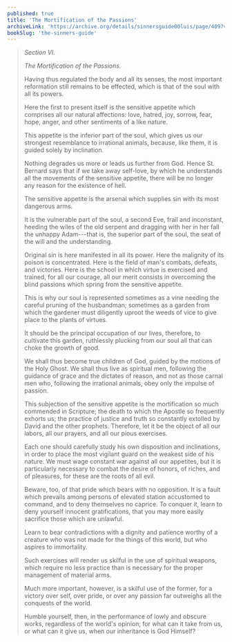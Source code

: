 ```yaml
---
published: true
title: 'The Mortification of the Passions'
archiveLink: 'https://archive.org/details/sinnersguide00luis/page/409?view=theater'
bookSlug: 'the-sinners-guide'
---
```


> *Section VI.*
>
> *The Mortification of the Passions.*
>
> Having thus regulated the body and all its senses, the most important reformation still remains to be effected, which is that of the soul with all its powers.
> 
> Here the first to present itself is the sensitive appetite which comprises all our natural affections: love, hatred, joy, sorrow, fear, hope, anger, and other sentiments of a like nature.
> 
> This appetite is the inferior part of the soul, which gives us our strongest resemblance to irrational animals, because, like them, it is guided solely by inclination.
> 
> Nothing degrades us more or leads us further from God. Hence St. Bernard says that if we take away self-love, by which he understands all the movements of the sensitive appetite, there will be no longer any reason for the existence of hell.
> 
> The sensitive appetite is the arsenal which supplies sin with its most dangerous arms.
> 
> It is the vulnerable part of the soul, a second Eve, frail and inconstant, heeding the wiles of the old serpent and dragging with her in her fall the unhappy Adam---that is, the superior part of the soul, the seat of the will and the understanding.
> 
> Original sin is here manifested in all its power. Here the malignity of its poison is concentrated. Here is the field of man's combats, defeats, and victories. Here is the school in which virtue is exercised and trained, for all our courage, all our merit consists in overcoming the blind passions which spring from the sensitive appetite.
>
> This is why our soul is represented sometimes as a vine needing the careful pruning of the husbandman; sometimes as a garden from which the gardener must diligently uproot the weeds of vice to give place to the plants of virtues.
> 
> It should be the principal occupation of our lives, therefore, to cultivate this garden, ruthlessly plucking from our soul all that can choke the growth of good.
> 
> We shall thus become true children of God, guided by the motions of the Holy Ghost. We shall thus live as spiritual men, following the guidance of grace and the dictates of reason, and not as those carnal men who, following the irrational animals, obey only the impulse of passion.
> 
> This subjection of the sensitive appetite is the mortification so much commended in Scripture; the death to which the Apostle so frequently exhorts us; the practice of justice and truth so constantly extolled by David and the other prophets. Therefore, let it be the object of all our labors, all our prayers, and all our pious exercises.
>
> Each one should carefully study his own disposition and inclinations, in order to place the most vigilant guard on the weakest side of his nature. We must wage constant war against all our appetites, but it is particularly necessary to combat the desire of honors, of riches, and of pleasures, for these are the roots of all evil.
>
> Beware, too, of that pride which bears with no opposition. It is a fault which prevails among persons of elevated station accustomed to command, and to deny themselves no caprice. To conquer it, learn to deny yourself innocent gratifications, that you may more easily sacrifice those which are unlawful.
> 
> Learn to bear contradictions with a dignity and patience worthy of a creature who was not made for the things of this world, but who aspires to immortality.
> 
> Such exercises will render us skilful in the use of spiritual weapons, which require no less practice than is necessary for the proper management of material arms.
> 
> Much more important, however, is a skilful use of the former, for a victory over self, over pride, or over any passion far outweighs all the conquests of the world.
> 
> Humble yourself, then, in the performance of lowly and obscure works, regardless of the world's opinion; for what can it take from us, or what can it give us, when our inheritance is God Himself?
